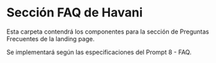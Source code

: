 
# Sección FAQ de Havani

Esta carpeta contendrá los componentes para la sección de Preguntas Frecuentes de la landing page.

Se implementará según las especificaciones del Prompt 8 - FAQ.
